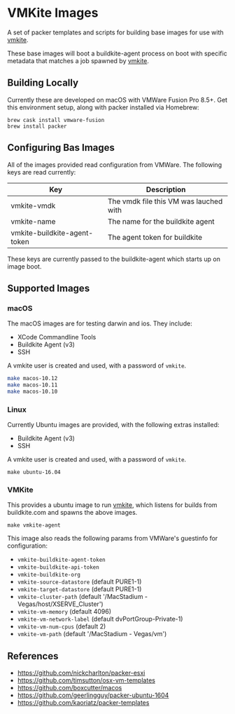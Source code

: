VMKite Images
=============

A set of packer templates and scripts for building base images for use with [vmkite][vmkite].

These base images will boot a buildkite-agent process on boot with specific metadata that matches a job spawned by [vmkite][vmkite].

Building Locally
----------------

Currently these are developed on macOS with VMWare Fusion Pro 8.5+. Get this environment setup, along with packer installed via Homebrew:

```
brew cask install vmware-fusion
brew install packer
```

Configuring Bas Images
----------------------

All of the images provided read configuration from VMWare. The following keys are read currently:

| Key                          | Description                             |
|------------------------------|-----------------------------------------|
| vmkite-vmdk                  | The vmdk file this VM was lauched with  |
| vmkite-name                  | The name for the buildkite agent        |
| vmkite-buildkite-agent-token | The agent token for buildkite           |

These keys are currently passed to the buildkite-agent which starts up on image boot.

Supported Images
----------------

### macOS 

The macOS images are for testing darwin and ios. They include:

* XCode Commandline Tools
* Buildkite Agent (v3)
* SSH

A vmkite user is created and used, with a password of `vmkite`.


```bash
make macos-10.12
make macos-10.11
make macos-10.10
```

### Linux

Currently Ubuntu images are provided, with the following extras installed:

* Buildkite Agent (v3)
* SSH

A vmkite user is created and used, with a password of `vmkite`.

```
make ubuntu-16.04
```

### VMKite 

This provides a ubuntu image to run [vmkite][vmkite], which listens for builds from buildkite.com and spawns the above images.

```
make vmkite-agent
```

This image also reads the following params from VMWare's guestinfo for configuration:

 * `vmkite-buildkite-agent-token`
 * `vmkite-buildkite-api-token`
 * `vmkite-buildkite-org`
 * `vmkite-source-datastore` (default PURE1-1)
 * `vmkite-target-datastore` (default PURE1-1)
 * `vmkite-cluster-path` (default '/MacStadium - Vegas/host/XSERVE_Cluster')
 * `vmkite-vm-memory` (default 4096)
 * `vmkite-vm-network-label` (default dvPortGroup-Private-1)
 * `vmkite-vm-num-cpus` (default 2)
 * `vmkite-vm-path` (default '/MacStadium - Vegas/vm')

References
----------

- https://github.com/nickcharlton/packer-esxi
- https://github.com/timsutton/osx-vm-templates
- https://github.com/boxcutter/macos
- https://github.com/geerlingguy/packer-ubuntu-1604
- https://github.com/kaoriatz/packer-templates

[vmkite]: https://github.com/macstadium/vmkite
